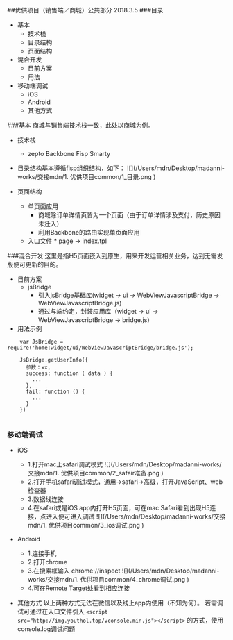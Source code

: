 ##优供项目（销售端／商城）公共部分
2018.3.5
###目录
* 基本
	* 技术栈
	* 目录结构
	* 页面结构
* 混合开发
	* 目前方案
	* 用法
* 移动端调试
	* iOS　
	* Android
	* 其他方式

###基本
商城与销售端技术栈一致，此处以商城为例。

* 技术栈
	* zepto Backbone Fisp Smarty
	
* 目录结构基本遵循fisp组织结构，如下：
![](/Users/mdn/Desktop/madanni-works/交接mdn/1. 优供项目common/1_目录.png
)
* 页面结构
	* 单页面应用
		* 商城除订单详情页皆为一个页面（由于订单详情涉及支付，历史原因未迁入）
		* 利用Backbone的路由实现单页面应用
  * 入口文件
  		* page -> index.tpl

###混合开发
这里是指H5页面嵌入到原生，用来开发运营相关业务，达到无需发版便可更新的目的。

* 目前方案
	* jsBridge
		* 引入jsBridge基础库(widget -> ui -> WebViewJavascriptBridge -> WebViewJavascriptBridge.js)
		* 通过与端约定，封装应用库（widget -> ui -> WebViewJavascriptBridge -> bridge.js）
* 用法示例

```
	var JsBridge = require('home:widget/ui/WebViewJavascriptBridge/bridge.js');

    JsBridge.getUserInfo({
      参数：xx,
      success: function ( data ) {
        ...
      },
      fail: function () {
        ...
      }
    })
  

```

### 移动端调试
* iOS
	* 1.打开mac上safari调试模式
	![](/Users/mdn/Desktop/madanni-works/交接mdn/1. 优供项目common/2_safair准备.png
)
	* 2.打开手机safari调试模式，通用->safari->高级，打开JavaScript、web检查器
	* 3.数据线连接
	* 4.在safari或是iOS app内打开H5页面，可在mac Safari看到出现H5连接，点进入便可进入调试
	![](/Users/mdn/Desktop/madanni-works/交接mdn/1. 优供项目common/3_ios调试.png
)
* Android
	* 1.连接手机
	* 2.打开chrome
	* 3.在搜索框输入 chrome://inspect
	![](/Users/mdn/Desktop/madanni-works/交接mdn/1. 优供项目common/4_chrome调试.png
)
	* 4.可在Remote Target处看到相应连接

* 其他方式
	以上两种方式无法在微信以及线上app内使用（不知为何）。
	若需调试可通过在入口文件引入
	`<script src="http://img.youthol.top/vconsole.min.js"></script>`
	的方式，使用console.log调试问题

